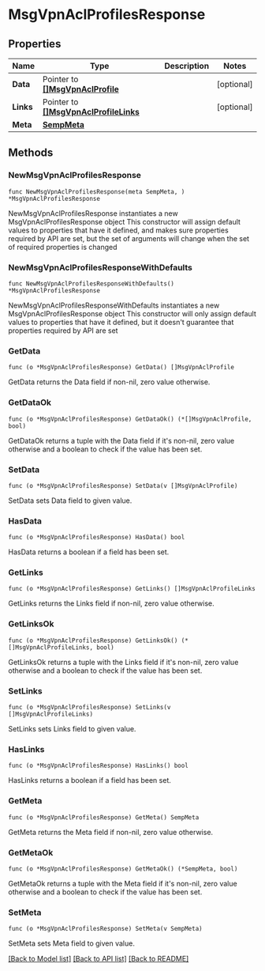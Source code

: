 # MsgVpnAclProfilesResponse

## Properties

Name | Type | Description | Notes
------------ | ------------- | ------------- | -------------
**Data** | Pointer to [**[]MsgVpnAclProfile**](MsgVpnAclProfile.md) |  | [optional] 
**Links** | Pointer to [**[]MsgVpnAclProfileLinks**](MsgVpnAclProfileLinks.md) |  | [optional] 
**Meta** | [**SempMeta**](SempMeta.md) |  | 

## Methods

### NewMsgVpnAclProfilesResponse

`func NewMsgVpnAclProfilesResponse(meta SempMeta, ) *MsgVpnAclProfilesResponse`

NewMsgVpnAclProfilesResponse instantiates a new MsgVpnAclProfilesResponse object
This constructor will assign default values to properties that have it defined,
and makes sure properties required by API are set, but the set of arguments
will change when the set of required properties is changed

### NewMsgVpnAclProfilesResponseWithDefaults

`func NewMsgVpnAclProfilesResponseWithDefaults() *MsgVpnAclProfilesResponse`

NewMsgVpnAclProfilesResponseWithDefaults instantiates a new MsgVpnAclProfilesResponse object
This constructor will only assign default values to properties that have it defined,
but it doesn't guarantee that properties required by API are set

### GetData

`func (o *MsgVpnAclProfilesResponse) GetData() []MsgVpnAclProfile`

GetData returns the Data field if non-nil, zero value otherwise.

### GetDataOk

`func (o *MsgVpnAclProfilesResponse) GetDataOk() (*[]MsgVpnAclProfile, bool)`

GetDataOk returns a tuple with the Data field if it's non-nil, zero value otherwise
and a boolean to check if the value has been set.

### SetData

`func (o *MsgVpnAclProfilesResponse) SetData(v []MsgVpnAclProfile)`

SetData sets Data field to given value.

### HasData

`func (o *MsgVpnAclProfilesResponse) HasData() bool`

HasData returns a boolean if a field has been set.

### GetLinks

`func (o *MsgVpnAclProfilesResponse) GetLinks() []MsgVpnAclProfileLinks`

GetLinks returns the Links field if non-nil, zero value otherwise.

### GetLinksOk

`func (o *MsgVpnAclProfilesResponse) GetLinksOk() (*[]MsgVpnAclProfileLinks, bool)`

GetLinksOk returns a tuple with the Links field if it's non-nil, zero value otherwise
and a boolean to check if the value has been set.

### SetLinks

`func (o *MsgVpnAclProfilesResponse) SetLinks(v []MsgVpnAclProfileLinks)`

SetLinks sets Links field to given value.

### HasLinks

`func (o *MsgVpnAclProfilesResponse) HasLinks() bool`

HasLinks returns a boolean if a field has been set.

### GetMeta

`func (o *MsgVpnAclProfilesResponse) GetMeta() SempMeta`

GetMeta returns the Meta field if non-nil, zero value otherwise.

### GetMetaOk

`func (o *MsgVpnAclProfilesResponse) GetMetaOk() (*SempMeta, bool)`

GetMetaOk returns a tuple with the Meta field if it's non-nil, zero value otherwise
and a boolean to check if the value has been set.

### SetMeta

`func (o *MsgVpnAclProfilesResponse) SetMeta(v SempMeta)`

SetMeta sets Meta field to given value.



[[Back to Model list]](../README.md#documentation-for-models) [[Back to API list]](../README.md#documentation-for-api-endpoints) [[Back to README]](../README.md)


